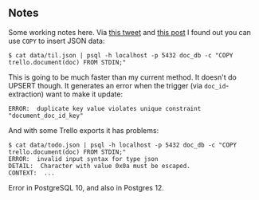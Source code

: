 Notes
-----

Some working notes here. Via [this tweet][crunchy_tweet] and [this post][crunchy_blog] I found out you can use `COPY` to insert JSON data:

	$ cat data/til.json | psql -h localhost -p 5432 doc_db -c "COPY trello.document(doc) FROM STDIN;"

This is going to be much faster than my current method. It doesn't do UPSERT though. It generates an error when the trigger (via `doc_id`-extraction) want to make it update:

	ERROR:  duplicate key value violates unique constraint "document_doc_id_key"

And with some Trello exports it has problems:

	$ cat data/todo.json | psql -h localhost -p 5432 doc_db -c "COPY trello.document(doc) FROM STDIN;"
	ERROR:  invalid input syntax for type json
	DETAIL:  Character with value 0x0a must be escaped.
	CONTEXT:  ...

Error in PostgreSQL 10, and also in Postgres 12.


[crunchy_tweet]: https://twitter.com/crunchydata/status/1265324567867699200
[crunchy_blog]: https://info.crunchydata.com/blog/fast-csv-and-json-ingestion-in-postgresql-with-copy

